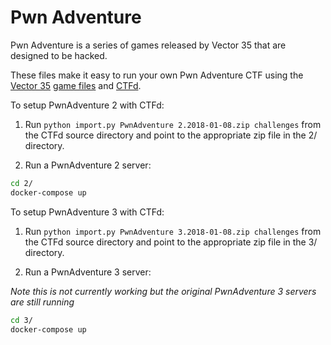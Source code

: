 # Pwn Adventure

Pwn Adventure is a series of games released by Vector 35 that are designed to be hacked. 

These files make it easy to run your own Pwn Adventure CTF using the [Vector 35](https://vector35.com/) [game files](http://pwnadventure.com/) and [CTFd](https://github.com/CTFd/CTFd). 


To setup PwnAdventure 2 with CTFd:

1. Run `python import.py PwnAdventure 2.2018-01-08.zip challenges` from the CTFd source directory and point to the appropriate zip file in the 2/ directory.

2. Run a PwnAdventure 2 server:

```bash
cd 2/
docker-compose up
```

To setup PwnAdventure 3 with CTFd:

1. Run `python import.py PwnAdventure 3.2018-01-08.zip challenges` from the CTFd source directory and point to the appropriate zip file in the 3/ directory.

2. Run a PwnAdventure 3 server: 

*Note this is not currently working but the original PwnAdventure 3 servers are still running*

```bash
cd 3/
docker-compose up
```